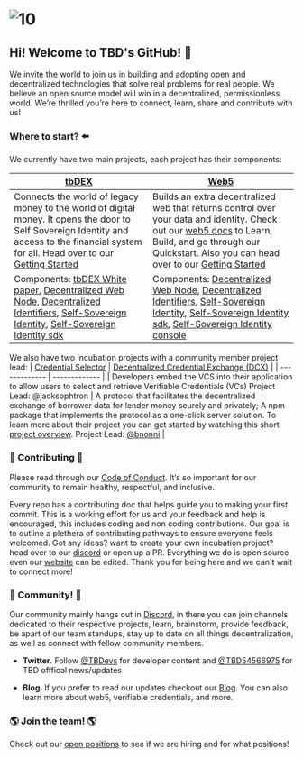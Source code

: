 # ![10](https://user-images.githubusercontent.com/55366651/233211947-d8e99a12-8e8b-4044-a10c-4460d6a52ca9.png)

## Hi! Welcome to TBD's GitHub! 👋

We invite the world to join us in building and adopting open and decentralized technologies that solve real problems for real people. We believe an open source model will win in a decentralized, permissionless world. We’re thrilled you’re here to connect, learn, share and contribute with us!

 ### Where to start? ⬅️

We currently have two main projects, each project has their components: 

| [tbDEX](https://developer.tbd.website/projects/tbdex)  | [Web5](https://developer.tbd.website/projects/web5) | 
| ------------- | ------------- | 
| Connects the world of legacy money to the world of digital money. It opens the door to Self Sovereign Identity and access to the financial system for all. Head over to our [Getting Started](https://github.com/TBD54566975/collaboration/blob/main/projects/GETTING_STARTED_TBDEX.md) | Builds an extra decentralized web that returns control over your data and identity. Check out our [web5 docs](https://developer.tbd.website/docs/web5/) to Learn, Build, and go through our Quickstart. Also you can head over to our [Getting Started](https://github.com/TBD54566975/collaboration/blob/main/projects/GETTING_STARTED_WEB5.md) |
Components: [tbDEX White paper](https://tbdex.io/whitepaper.pdf), [Decentralized Web Node](https://github.com/TBD54566975/dwn-sdk-js#readme), [Decentralized Identifiers](https://w3c.github.io/did-core/), [Self-Sovereign Identity](https://github.com/TBD54566975/ssi-service#readme), [Self-Sovereign Identity sdk](https://github.com/TBD54566975/ssi-sdk/blob/main/README.md) | Components: [Decentralized Web Node](https://github.com/TBD54566975/dwn-sdk-js#readme), [Decentralized Identifiers](https://w3c.github.io/did-core/), [Self-Sovereign Identity](https://github.com/TBD54566975/ssi-service#readme), [Self-Sovereign Identity sdk](https://github.com/TBD54566975/ssi-sdk/blob/main/README.md), [Self-Sovereign Identity console](https://github.com/TBD54566975/ssi-admin-ui/blob/main/README.md) | 

We also have two incubation projects with a community member project lead:
| [Credential Selector](https://github.com/TBD54566975/incubation-verifiable-credential-selector)  | [Decentralized Credential Exchange (DCX)](https://github.com/TBD54566975/incubation-dcx) |
| ------------- | ------------- |
| Developers embed the VCS into their application to allow users to select and retrieve Verifiable Credentials (VCs) Project Lead: @jacksophtron | A protocol that facilitates the decentralized exchange of borrower data for lender money seurely and privately; A npm package that implements the protocol as a one-click server solution. To learn more about their project you can get started by watching this short [project overview](https://github.com/TBD54566975/incubation-dcx?tab=readme-ov-file#decentralized-credential-exchange-dcx). Project Lead: [@bnonni](https://github.com/bnonni) | 


### 🤝 Contributing 🤝
Please read through our [Code of Conduct](https://github.com/TBD54566975/tbd-project-template/blob/main/CODE_OF_CONDUCT.md). It’s so important for our community to remain healthy, respectful, and inclusive. 

Every repo has a contributing doc that helps guide you to making your first commit. This is a working effort for us and your feedback and help is encouraged, this includes coding and non coding contributions. Our goal is to outline a plethera of contributing pathways to ensure everyone feels welcomed. Got any ideas? want to create your own incubation project? head over to our [discord](https://discord.gg/tbd) or open up a PR. Everything we do is open source even our [website](https://developer.tbd.website/) can be edited. Thank you for being here and we can't wait to connect more!  

### 💬 Community! 💬

Our community mainly hangs out in [Discord](https://discord.gg/tbd), in there you can join channels dedicated to their respective projects, learn, brainstorm, provide feedback, be apart of our team standups, stay up to date on all things decentralization, as well as connect with fellow community members. 


* **Twitter**. Follow [@TBDevs](https://twitter.com/TBDevs) for developer content and [@TBD54566975](https://twitter.com/tbd54566975?lang=en) for TBD offfical news/updates 

* **Blog**. If you prefer to read our updates checkout our [Blog](https://developer.tbd.website/blog). You can also learn more about web5, verifiable credentials, and more.  

### 🌎 Join the team! 🌎

Check out our [open positions](https://www.tbd.website/careers) to see if we are hiring and for what positions!
